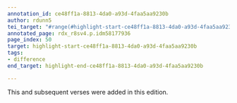 ```yaml
---
annotation_id: ce48ff1a-8813-4da0-a93d-4faa5aa9230b
author: rdunn5
tei_target: "#range(#highlight-start-ce48ff1a-8813-4da0-a93d-4faa5aa9230b, #highlight-end-ce48ff1a-8813-4da0-a93d-4faa5aa9230b)"
annotated_page: rdx_r8sv4.p.idm58177936
page_index: 50
target: highlight-start-ce48ff1a-8813-4da0-a93d-4faa5aa9230b
tags:
- difference
end_target: highlight-end-ce48ff1a-8813-4da0-a93d-4faa5aa9230b

---
```

This and subsequent verses were added in this edition.